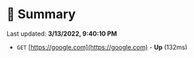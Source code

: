 # 📖 Summary
Last updated: **3/13/2022, 9:40:10 PM**

- `GET` [https://google.com](https://google.com) - **Up** (132ms)
